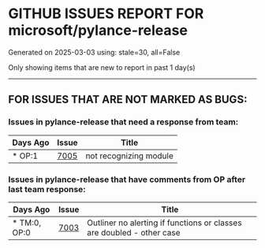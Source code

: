
# GITHUB ISSUES REPORT FOR microsoft/pylance-release


Generated on 2025-03-03 using: stale=30, all=False


Only showing items that are new to report in past 1 day(s)


---

## FOR ISSUES THAT ARE NOT MARKED AS BUGS:


### Issues in pylance-release that need a response from team:

| Days Ago | Issue | Title |
| --- | --- | --- |
 | \* OP:1  |[7005](https://github.com/microsoft/pylance-release/issues/7005 "not recognizing module")  |not recognizing module |

### Issues in pylance-release that have comments from OP after last team response:

| Days Ago | Issue | Title |
| --- | --- | --- |
 | \* TM:0, OP:0  |[7003](https://github.com/microsoft/pylance-release/issues/7003 "Outliner no alerting if functions or classes are doubled - other case")  |Outliner no alerting if functions or classes are doubled - other case |




















